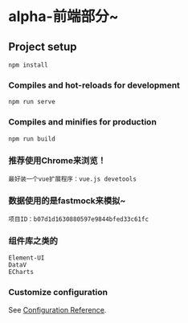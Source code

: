 # alpha-前端部分~

## Project setup
```
npm install
```

### Compiles and hot-reloads for development
```
npm run serve
```

### Compiles and minifies for production
```
npm run build
```

### 推荐使用Chrome来浏览！
```
最好装一个vue扩展程序：vue.js devetools
```

### 数据使用的是fastmock来模拟~
```
项目ID：b07d1d1630880597e9844bfed33c61fc
```

### 组件库之类的
```
Element-UI
DataV
ECharts
```

### Customize configuration
See [Configuration Reference](https://cli.vuejs.org/config/).
